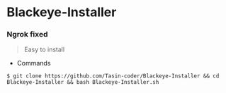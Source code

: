 # Blackeye-Installer
### Ngrok fixed
> Easy to install 

* Commands
```
$ git clone https://github.com/Tasin-coder/Blackeye-Installer && cd Blackeye-Installer && bash Blackeye-Installer.sh
```
